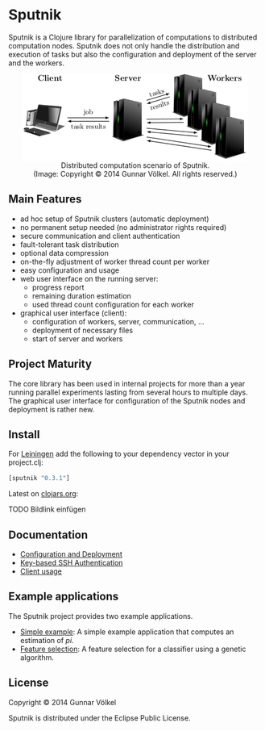 # Sputnik

Sputnik is a Clojure library for parallelization of computations to distributed computation nodes.
Sputnik does not only handle the distribution and execution of tasks but also the configuration and deployment of the server and the workers.

<p align="center">
<img src="doc/images/scenario.png" alt="Distributed computation scenario of Sputnik" title="Distributed computation scenario of Sputnik" align="center" />
<br>
Distributed computation scenario of Sputnik.
<br>
(Image: Copyright © 2014 Gunnar Völkel. All rights reserved.)
</p>



## Main Features

* ad hoc setup of Sputnik clusters (automatic deployment)
* no permanent setup needed (no administrator rights required)
* secure communication and client authentication
* fault-tolerant task distribution
* optional data compression
* on-the-fly adjustment of worker thread count per worker
* easy configuration and usage
* web user interface on the running server:
  * progress report
  * remaining duration estimation
  * used thread count configuration for each worker
* graphical user interface (client):
  * configuration of workers, server, communication, ... 
  * deployment of necessary files
  * start of server and workers

## Project Maturity

The core library has been used in internal projects for more than a year running parallel experiments lasting from several hours to multiple days.
The graphical user interface for configuration of the Sputnik nodes and deployment is rather new.

## Install

For [Leiningen](http://leiningen.org) add the following to your dependency vector in your project.clj:

```clojure
[sputnik "0.3.1"]
```

Latest on [clojars.org](http://clojars.org):

TODO Bildlink einfügen

## Documentation

* [Configuration and Deployment](doc/ConfigurationDeployment.md)
* [Key-based SSH Authentication](doc/SSH.md)
* [Client usage](doc/ClientUsage.md)


## Example applications

The Sputnik project provides two example applications.

* [Simple example](example-application/simple-example): A simple example application that computes an estimation of *pi*.
* [Feature selection](example-application/feature-selection): A feature selection for a classifier using a genetic algorithm. 

## License

Copyright © 2014 Gunnar Völkel

Sputnik is distributed under the Eclipse Public License.